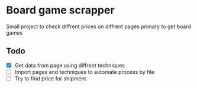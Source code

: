 # Board game scrapper

Small project to check diffrent prices on diffrent pages primary to get board games

## Todo

- [x] Get data from page using diffrent techniques
- [ ] Import pages and techniques to automate process by file
- [ ] Try to find price for shipment